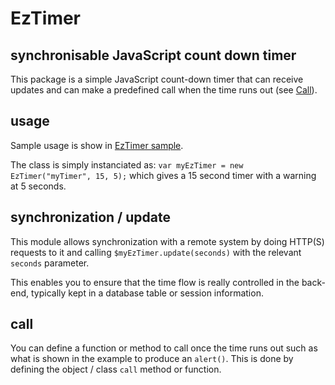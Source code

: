 # EzTimer

## synchronisable JavaScript count down timer

This package is a simple JavaScript count-down timer that can receive updates and can make a predefined call when the time runs out (see [Call](#call)).

## usage

Sample usage is show in [EzTimer sample](https://github.com/blondie101010/eztimer/blob/master/eztimer-test.html).

The class is simply instanciated as: `var myEzTimer = new EzTimer("myTimer", 15, 5);`  which gives a 15 second timer with a warning at 5 seconds.

## synchronization / update

This module allows synchronization with a remote system by doing HTTP(S) requests to it and calling `$myEzTimer.update(seconds)` with the relevant `seconds` parameter.

This enables you to ensure that the time flow is really controlled in the back-end, typically kept in a database table or session information.

## call

You can define a function or method to call once the time runs out such as what is shown in the example to produce an `alert()`.  This is done by defining the object / class `call` method or function.
